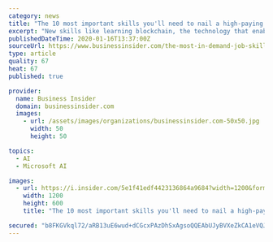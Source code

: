 ```yaml
---
category: news
title: "The 10 most important skills you'll need to nail a high-paying job in 2020"
excerpt: "New skills like learning blockchain, the technology that enables cryptocurrency, and affiliate marketing, made the list for the first time."
publishedDateTime: 2020-01-16T13:37:00Z
sourceUrl: https://www.businessinsider.com/the-most-in-demand-job-skills-linkedin-hiring
type: article
quality: 67
heat: 67
published: true

provider:
  name: Business Insider
  domain: businessinsider.com
  images:
    - url: /assets/images/organizations/businessinsider.com-50x50.jpg
      width: 50
      height: 50

topics:
  - AI
  - Microsoft AI

images:
  - url: https://i.insider.com/5e1f41edf4423136864a9684?width=1200&format=jpeg
    width: 1200
    height: 600
    title: "The 10 most important skills you'll need to nail a high-paying job in 2020"

secured: "b8FKGVkql72/aRB13uE6wud+dCGcxPAzDhSxAgsoQQEAbUJyBVXeZkCA1eVQJuq9vIA/UM8fUmg4L63m8U2PyH1vBR/K+Zpr8ZL6NVX8FK0IXlUyiHsbdfS6PLnbyg+Qrc644WpPdTkGO6G8hp89PqmxDBCDfnPhr2kGYviIVQ4VgM8PyVlUI2mHrY3yoY/xzyzvhfxTR4SYYMgkaS9EIFObfFxgVssf8n+dn9Lv5HTIEAhDyRCaELkkevcDhO2VDIZXgbWcJkXo5bTH+EJrkQqTbM7Sse/BgQFLR+t4xQU=;d3YJzYvHW6Ox5se36/h0tA=="
---
```


